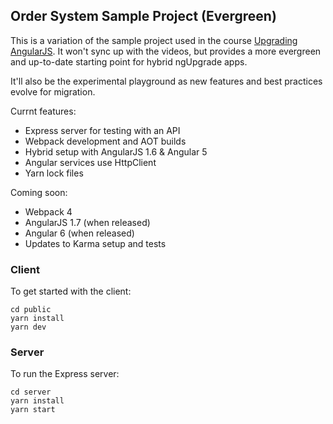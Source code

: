 ## Order System Sample Project (Evergreen)

This is a variation of the sample project used in the course [Upgrading AngularJS](https://www.upgradingangularjs.com). It won't sync up with the videos, but provides a more evergreen and up-to-date starting point for hybrid ngUpgrade apps.

It'll also be the experimental playground as new features and best practices evolve for migration.

Currnt features:

* Express server for testing with an API
* Webpack development and AOT builds
* Hybrid setup with AngularJS 1.6 & Angular 5
* Angular services use HttpClient
* Yarn lock files

Coming soon:

* Webpack 4
* AngularJS 1.7 (when released)
* Angular 6 (when released)
* Updates to Karma setup and tests

### Client

To get started with the client:

```
cd public
yarn install
yarn dev
```

### Server

To run the Express server:

```
cd server
yarn install
yarn start
```
